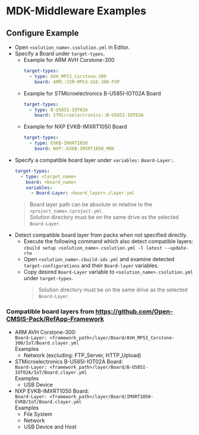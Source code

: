 # MDK-Middleware Examples

## Configure Example

 - Open `<solution_name>.csolution.yml` in Editor.
 - Specify a Board under `target-types`.
   - Example for ARM AVH Corstone-300
     ```yaml
     target-types:
       - type: AVH_MPS3_Corstone-300
         board: ARM::V2M-MPS3-SSE-300-FVP
     ```
   - Example for STMicroelectronics B-U585I-IOT02A Board
     ```yaml
     target-types:
       - type: B-U585I-IOT02A
         board: STMicroelectronics::B-U585I-IOT02A
     ```
   - Example for NXP EVKB-IMXRT1050 Board
     ```yaml
     target-types:
       - type: EVKB-IMXRT1050
         board: NXP::EVKB-IMXRT1050_MDK
     ```
 - Specify a compatible board layer under `variables:` `Board-Layer:`.
   ```yaml
   target-types:
     - type: <target_name>
       board: <board_name>
       variables:
         - Board-Layer: <board_layer>.clayer.yml
   ```
   >Board layer path can be absolute or relative to the `<project_name>.cproject.yml`.  
   >Solution directory must be on the same drive as the selected `Board-Layer`.
 - Detect compatible board layer from packs when not specified directly.
   - Execute the following command which also detect compatible layers:  
     `cbuild setup <solution_name>.csolution.yml -l latest --update-rte`
   - Open `<solution_name>.cbuild-idx.yml` and examine detected `target-configurations` and their `Board-layer` variables.
   - Copy desired `Board-Layer` variable to `<solution_name>.csolution.yml` under `target-types`.
     >Solution directory must be on the same drive as the selected `Board-Layer`.

### Compatible board layers from https://github.com/Open-CMSIS-Pack/RefApp-Framework
 - ARM AVH Corstone-300:  
   `Board-Layer: <framework_path>/layer/Board/AVH_MPS3_Corstone-300/IoT/Board.clayer.yml`  
   Examples
    - Network (excluding: FTP_Server, HTTP_Upload)
 - STMicroelectronics B-U585I-IOT02A Board:  
   `Board-Layer: <framework_path>/layer/Board/B-U585I-IOT02A/IoT/Board.clayer.yml`  
   Examples
    - USB Device
 - NXP EVKB-IMXRT1050 Board:  
   `Board-Layer: <framework_path>/layer/Board/IMXRT1050-EVKB/IoT/Board.clayer.yml`  
   Examples
    - File System
    - Network
    - USB Device and Host
